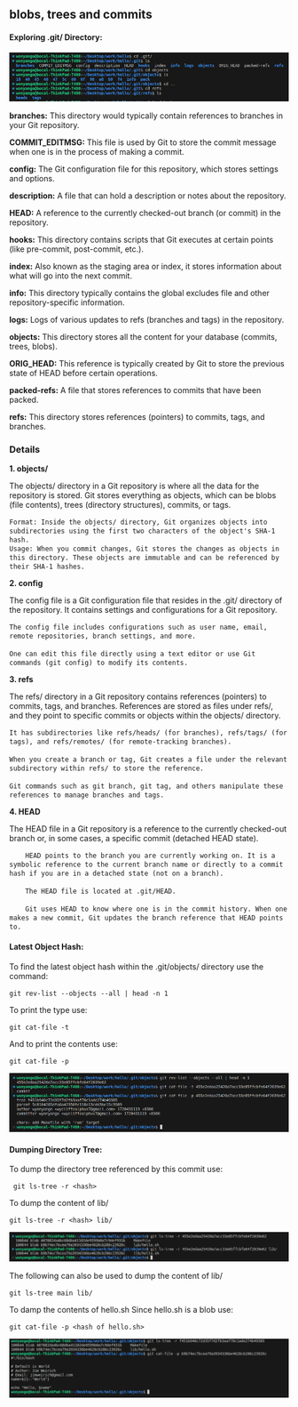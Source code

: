 ## blobs, trees and commits

#### Exploring .git/ Directory: 

![](navgit.png)

**branches:** This directory would typically contain references to branches in your Git repository.

**COMMIT_EDITMSG:** This file is used by Git to store the commit message when one is in the process of making a commit.

**config:** The Git configuration file for this repository, which stores settings and options.

**description:** A file that can hold a description or notes about the repository.

**HEAD:** A reference to the currently checked-out branch (or commit) in the repository.

**hooks:** This directory contains scripts that Git executes at certain points (like pre-commit, post-commit, etc.).

**index:** Also known as the staging area or index, it stores information about what will go into the next commit.

**info:** This directory typically contains the global excludes file and other repository-specific information.

**logs:** Logs of various updates to refs (branches and tags) in the repository.

**objects:** This directory stores all the content for your database (commits, trees, blobs).

**ORIG_HEAD:** This reference is typically created by Git to store the previous state of HEAD before certain operations.

**packed-refs:** A file that stores references to commits that have been packed.

**refs:** This directory stores references (pointers) to commits, tags, and branches.

### Details

**1. objects/**

The objects/ directory in a Git repository is where all the data for the repository is stored. Git stores everything as objects, which can be blobs (file contents), trees (directory structures), commits, or tags.

    Format: Inside the objects/ directory, Git organizes objects into subdirectories using the first two characters of the object's SHA-1 hash.
    Usage: When you commit changes, Git stores the changes as objects in this directory. These objects are immutable and can be referenced by their SHA-1 hashes.

**2. config**

The config file is a Git configuration file that resides in the .git/ directory of the repository. It contains settings and configurations for a Git repository.

    The config file includes configurations such as user name, email, remote repositories, branch settings, and more.

    One can edit this file directly using a text editor or use Git commands (git config) to modify its contents.

**3. refs**

The refs/ directory in a Git repository contains references (pointers) to commits, tags, and branches. References are stored as files under refs/, and they point to specific commits or objects within the objects/ directory.

    It has subdirectories like refs/heads/ (for branches), refs/tags/ (for tags), and refs/remotes/ (for remote-tracking branches).

    When you create a branch or tag, Git creates a file under the relevant subdirectory within refs/ to store the reference.

    Git commands such as git branch, git tag, and others manipulate these references to manage branches and tags.

**4. HEAD**

The HEAD file in a Git repository is a reference to the currently checked-out branch or, in some cases, a specific commit (detached HEAD state).
```
    HEAD points to the branch you are currently working on. It is a symbolic reference to the current branch name or directly to a commit hash if you are in a detached state (not on a branch).

    The HEAD file is located at .git/HEAD.

    Git uses HEAD to know where one is in the commit history. When one makes a new commit, Git updates the branch reference that HEAD points to.

```
#### Latest Object Hash: 

To find the latest object hash within the .git/objects/ directory use the command:
```console
git rev-list --objects --all | head -n 1
```

To print the type use:

```console
git cat-file -t
```
And to print the contents use:
```console
git cat-file -p
```
![](blob.png)

#### Dumping Directory Tree:

To dump the directory tree referenced by this commit use:
```console
 git ls-tree -r <hash>
```

To dump the content of lib/

```console
git ls-tree -r <hash> lib/
```
![](blb.png)

The following can also be used to dump the content of lib/

```console
git ls-tree main lib/
```

To damp the contents of hello.sh
Since hello.sh is a blob use:
```console
git cat-file -p <hash of hello.sh>
```
![](blobbing.png)

